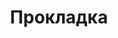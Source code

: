 ---
layout: services-list
title: Прокладка
longtitle: Проектирование и монтаж локальных сетей
listtitle: Проектирование и монтаж локальных сетей
typePost: net-build
typeSection: net
breadcrumbs:
  - name: Услуги
    url: /services/
  - name: Сети и интернет
    url: /services/net/
breadcrumbCurrent: true
phoneCallToActionTitle: Нужен проект или монтаж сети? Звоните!
banner: /assets/images/upload/sections/net_build.jpg
thumbnail: /assets/images/upload/sections/net_build-icon.jpg
seo:
  title: Проектирование и монтаж локальных сетей
  h1: Проектирование и монтаж локальных сетей
  keywords: 
    - Проектирование локальных сетей
    - монтаж локальных сетей
  description: Наши специалисты спроектируют локально-вычислительную сеть, систему видеонаблюдения или инфраструктурное распределенное решение {% inCity %}. Произведем можнтаж, нстройку и пуско-наладку сетевого оборудования и сервисов {% inCity %}.
---